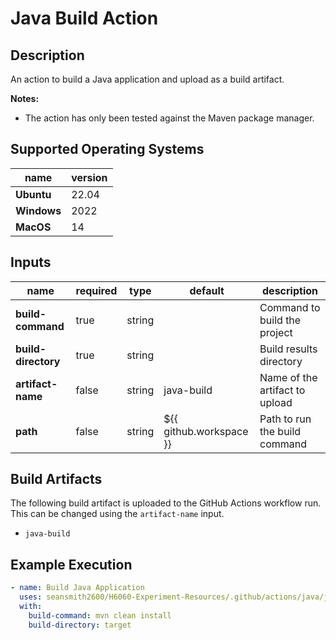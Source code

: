 # Java Build Action

## Description

An action to build a Java application and upload as a build artifact.

**Notes:**
- The action has only been tested against the Maven package manager.

## Supported Operating Systems

| name        | version | 
|-------------|---------|
| **Ubuntu**  | 22.04   |
| **Windows** | 2022    |
| **MacOS**   | 14      |

## Inputs

| name                | required | type   | default                 | description                    |
|---------------------|----------|--------|-------------------------|--------------------------------|
| **build-command**   | true     | string |                         | Command to build the project   |
| **build-directory** | true     | string |                         | Build results directory        |
| **artifact-name**   | false    | string | java-build              | Name of the artifact to upload |
| **path**            | false    | string | ${{ github.workspace }} | Path to run the build command  |

## Build Artifacts

The following build artifact is uploaded to the GitHub Actions workflow run. This can be changed using the `artifact-name` input.
- `java-build`

## Example Execution

```yaml
- name: Build Java Application
  uses: seansmith2600/H6060-Experiment-Resources/.github/actions/java/java-build@main
  with:
    build-command: mvn clean install
    build-directory: target
```
